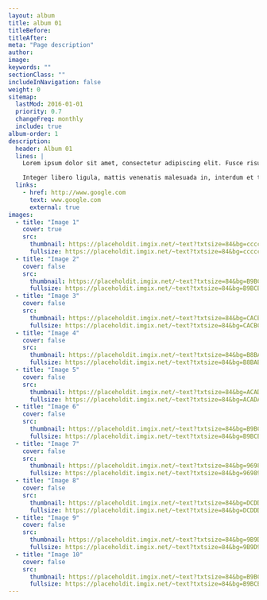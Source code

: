 ```yaml
---
layout: album
title: album 01
titleBefore:
titleAfter:
meta: "Page description"
author:
image:
keywords: ""
sectionClass: ""
includeInNavigation: false
weight: 0
sitemap:
  lastMod: 2016-01-01
  priority: 0.7
  changeFreq: monthly
  include: true
album-order: 1
description:
  header: Album 01
  lines: |
    Lorem ipsum dolor sit amet, consectetur adipiscing elit. Fusce risus est, blandit ac felis sit amet, hendrerit laoreet risus. Donec efficitur quam magna, ac hendrerit sapien congue in.

    Integer libero ligula, mattis venenatis malesuada in, interdum et tortor. Integer quis ullamcorper ante.
  links:
    - href: http://www.google.com
      text: www.google.com
      external: true
images:
  - title: "Image 1"
    cover: true
    src:
      thumbnail: https://placeholdit.imgix.net/~text?txtsize=84&bg=cccccc&txt=320x477&w=320&h=477
      fullsize: https://placeholdit.imgix.net/~text?txtsize=84&bg=cccccc&txt=320x477&w=320&h=477
  - title: "Image 2"
    cover: false
    src:
      thumbnail: https://placeholdit.imgix.net/~text?txtsize=84&bg=B9BCBD&txt=320x477&w=320&h=477
      fullsize: https://placeholdit.imgix.net/~text?txtsize=84&bg=B9BCBD&txt=320x477&w=320&h=477
  - title: "Image 3"
    cover: false
    src:
      thumbnail: https://placeholdit.imgix.net/~text?txtsize=84&bg=CACBCC&txt=320x477&w=320&h=477
      fullsize: https://placeholdit.imgix.net/~text?txtsize=84&bg=CACBCC&txt=320x477&w=320&h=477
  - title: "Image 4"
    cover: false
    src:
      thumbnail: https://placeholdit.imgix.net/~text?txtsize=84&bg=B8BABA&txt=320x477&w=320&h=477
      fullsize: https://placeholdit.imgix.net/~text?txtsize=84&bg=B8BABA&txt=320x477&w=320&h=477
  - title: "Image 5"
    cover: false
    src:
      thumbnail: https://placeholdit.imgix.net/~text?txtsize=84&bg=ACADAD&txt=320x477&w=320&h=477
      fullsize: https://placeholdit.imgix.net/~text?txtsize=84&bg=ACADAD&txt=320x477&w=320&h=477
  - title: "Image 6"
    cover: false
    src:
      thumbnail: https://placeholdit.imgix.net/~text?txtsize=84&bg=B9BCBD&txt=320x477&w=320&h=477
      fullsize: https://placeholdit.imgix.net/~text?txtsize=84&bg=B9BCBD&txt=320x477&w=320&h=477
  - title: "Image 7"
    cover: false
    src:
      thumbnail: https://placeholdit.imgix.net/~text?txtsize=84&bg=969899&txt=320x477&w=320&h=477
      fullsize: https://placeholdit.imgix.net/~text?txtsize=84&bg=969899&txt=320x477&w=320&h=477
  - title: "Image 8"
    cover: false
    src:
      thumbnail: https://placeholdit.imgix.net/~text?txtsize=84&bg=DCDDDE&txt=320x477&w=320&h=477
      fullsize: https://placeholdit.imgix.net/~text?txtsize=84&bg=DCDDDE&txt=320x477&w=320&h=477
  - title: "Image 9"
    cover: false
    src:
      thumbnail: https://placeholdit.imgix.net/~text?txtsize=84&bg=9B9D9E&txt=320x477&w=320&h=477
      fullsize: https://placeholdit.imgix.net/~text?txtsize=84&bg=9B9D9E&txt=320x477&w=320&h=477
  - title: "Image 10"
    cover: false
    src:
      thumbnail: https://placeholdit.imgix.net/~text?txtsize=84&bg=B9BCBD&txt=320x477&w=320&h=477
      fullsize: https://placeholdit.imgix.net/~text?txtsize=84&bg=B9BCBD&txt=320x477&w=320&h=477
---
```

